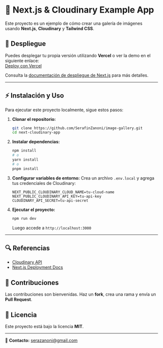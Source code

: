# 📼 Next.js & Cloudinary Example App

Este proyecto es un ejemplo de cómo crear una galería de imágenes usando **Next.js**, **Cloudinary** y **Tailwind CSS**.

## 🚀 Despliegue
Puedes desplegar tu propia versión utilizando **Vercel** o ver la demo en el siguiente enlace:  
[Deploy con Vercel](https://vercel.com)

Consulta la [documentación de despliegue de Next.js](https://nextjs.org/docs/deployment) para más detalles.

---

## ⚡ Instalación y Uso
Para ejecutar este proyecto localmente, sigue estos pasos:

1. **Clonar el repositorio:**
   ```bash
   git clone https://github.com/SerafinZanoni/image-gallery.git
   cd next-cloudinary-app
   ```

2. **Instalar dependencias:**
   ```bash
   npm install
   # o
   yarn install
   # o
   pnpm install
   ```

3. **Configurar variables de entorno:**
   Crea un archivo `.env.local` y agrega tus credenciales de Cloudinary:
   ```env
   NEXT_PUBLIC_CLOUDINARY_CLOUD_NAME=tu-cloud-name
   NEXT_PUBLIC_CLOUDINARY_API_KEY=tu-api-key
   CLOUDINARY_API_SECRET=tu-api-secret
   ```

4. **Ejecutar el proyecto:**
   ```bash
   npm run dev
   ```
   Luego accede a `http://localhost:3000`

---

## 🔍 Referencias
- [Cloudinary API](https://cloudinary.com/documentation/transformation_reference)
- [Next.js Deployment Docs](https://nextjs.org/docs/deployment)

## 🤝 Contribuciones
Las contribuciones son bienvenidas. Haz un **fork**, crea una rama y envía un **Pull Request**.

## 📝 Licencia
Este proyecto está bajo la licencia **MIT**.

---

📩 **Contacto:** serazanoni@gmail.com 
